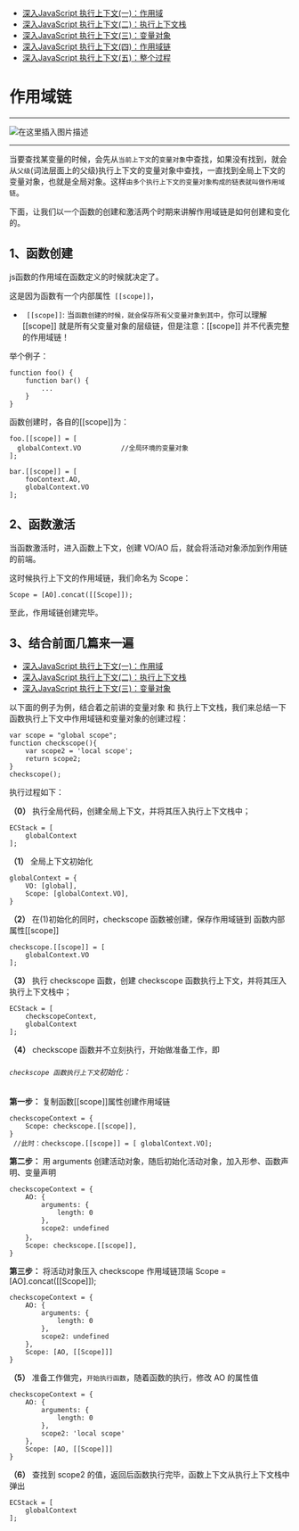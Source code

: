 - [深入JavaScript 执行上下文(一)：作用域](https://github.com/Vuact/document/blob/main/base/javascript/%E6%B7%B1%E5%85%A5JavaScript%20%E6%89%A7%E8%A1%8C%E4%B8%8A%E4%B8%8B%E6%96%87(%E4%B8%80)%EF%BC%9A%E4%BD%9C%E7%94%A8%E5%9F%9F.md)
- [深入JavaScript 执行上下文(二)：执行上下文栈](https://github.com/Vuact/document/blob/main/base/javascript/%E6%B7%B1%E5%85%A5JavaScript%20%E6%89%A7%E8%A1%8C%E4%B8%8A%E4%B8%8B%E6%96%87(%E4%BA%8C)%EF%BC%9A%E6%89%A7%E8%A1%8C%E4%B8%8A%E4%B8%8B%E6%96%87%E6%A0%88.md)
- [深入JavaScript 执行上下文(三)：变量对象](https://github.com/Vuact/document/blob/main/base/javascript/%E6%B7%B1%E5%85%A5JavaScript%20%E6%89%A7%E8%A1%8C%E4%B8%8A%E4%B8%8B%E6%96%87(%E4%B8%89)%EF%BC%9A%E5%8F%98%E9%87%8F%E5%AF%B9%E8%B1%A1.md)
- [深入JavaScript 执行上下文(四)：作用域链](https://github.com/Vuact/document/blob/main/base/javascript/%E6%B7%B1%E5%85%A5JavaScript%20%E6%89%A7%E8%A1%8C%E4%B8%8A%E4%B8%8B%E6%96%87(%E5%9B%9B)%EF%BC%9A%E4%BD%9C%E7%94%A8%E5%9F%9F%E9%93%BE.md)
- [深入JavaScript 执行上下文(五)：整个过程](https://github.com/Vuact/document/blob/main/base/javascript/%E6%B7%B1%E5%85%A5JavaScript%20%E6%89%A7%E8%A1%8C%E4%B8%8A%E4%B8%8B%E6%96%87(%E4%BA%94)%EF%BC%9A%E6%95%B4%E4%B8%AA%E8%BF%87%E7%A8%8B.md)

# 作用域链
----------------------

![在这里插入图片描述](https://img-blog.csdnimg.cn/20181110195914704.png)



-------
当要查找某变量的时候，会先从`当前上下文`的`变量对象`中查找，如果没有找到，就会从`父级`(词法层面上的父级)执行上下文的变量对象中查找，一直找到全局上下文的变量对象，也就是全局对象。这样`由多个执行上下文的变量对象构成的链表就叫做作用域链`。

下面，让我们以一个函数的创建和激活两个时期来讲解作用域链是如何创建和变化的。

## 1、函数创建
js函数的作用域在函数定义的时候就决定了。

这是因为函数有一个内部属性` [[scope]]`，
- ` [[scope]]`: 当`函数创建的时候，就会保存所有父变量对象到其中`，你可以理解 [[scope]] 就是所有父变量对象的层级链，但是注意：[[scope]] 并不代表完整的作用域链！

举个例子：

```
function foo() {
    function bar() {
        ...
    }
}
```
函数创建时，各自的[[scope]]为：

```
foo.[[scope]] = [
  globalContext.VO			//全局环境的变量对象
];

bar.[[scope]] = [
    fooContext.AO,
    globalContext.VO
];
```

## 2、函数激活
当函数激活时，进入函数上下文，创建 VO/AO 后，就会将活动对象添加到作用链的前端。

这时候执行上下文的作用域链，我们命名为 Scope：

```
Scope = [AO].concat([[Scope]]);
```

至此，作用域链创建完毕。

## 3、结合前面几篇来一遍
- [深入JavaScript 执行上下文(一)：作用域](https://github.com/Vuact/document/blob/main/base/javascript/%E6%B7%B1%E5%85%A5JavaScript%20%E6%89%A7%E8%A1%8C%E4%B8%8A%E4%B8%8B%E6%96%87(%E4%B8%80)%EF%BC%9A%E4%BD%9C%E7%94%A8%E5%9F%9F.md)
- [深入JavaScript 执行上下文(二)：执行上下文栈](https://github.com/Vuact/document/blob/main/base/javascript/%E6%B7%B1%E5%85%A5JavaScript%20%E6%89%A7%E8%A1%8C%E4%B8%8A%E4%B8%8B%E6%96%87(%E4%BA%8C)%EF%BC%9A%E6%89%A7%E8%A1%8C%E4%B8%8A%E4%B8%8B%E6%96%87%E6%A0%88.md)
- [深入JavaScript 执行上下文(三)：变量对象](https://github.com/Vuact/document/blob/main/base/javascript/%E6%B7%B1%E5%85%A5JavaScript%20%E6%89%A7%E8%A1%8C%E4%B8%8A%E4%B8%8B%E6%96%87(%E4%B8%89)%EF%BC%9A%E5%8F%98%E9%87%8F%E5%AF%B9%E8%B1%A1.md)

以下面的例子为例，结合着之前讲的变量对象 和 执行上下文栈，我们来总结一下函数执行上下文中作用域链和变量对象的创建过程：

```
var scope = "global scope";
function checkscope(){
    var scope2 = 'local scope';
    return scope2;
}
checkscope();
```
执行过程如下：

**（0）**
执行全局代码，创建全局上下文，并将其压入执行上下文栈中；

```
ECStack = [
    globalContext
];
```
**（1）**
全局上下文初始化
```
globalContext = {
    VO: [global],
    Scope: [globalContext.VO],
}
```

**（2）**
在(1)初始化的同时，checkscope 函数被创建，保存作用域链到 函数内部属性[[scope]]


```
checkscope.[[scope]] = [
    globalContext.VO
]; 
```
**（3）**
执行 checkscope 函数，创建 checkscope 函数执行上下文，并将其压入执行上下文栈中；

```
ECStack = [
    checkscopeContext,
    globalContext
];
```
**（4）**
checkscope 函数并不立刻执行，开始做准备工作，即
###### `checkscope 函数执行上下文`初始化：
**第一步：** 
复制函数[[scope]]属性创建作用域链

```
checkscopeContext = {
    Scope: checkscope.[[scope]],      
}
 //此时：checkscope.[[scope]] = [ globalContext.VO];
```
**第二步：** 
用 arguments 创建活动对象，随后初始化活动对象，加入形参、函数声明、变量声明

```
checkscopeContext = {
    AO: {
        arguments: {
            length: 0
        },
        scope2: undefined
    }，
    Scope: checkscope.[[scope]],
}
```
**第三步：** 
将活动对象压入 checkscope 作用域链顶端
Scope = [AO].concat([[Scope]]);

```
checkscopeContext = {
    AO: {
        arguments: {
            length: 0
        },
        scope2: undefined
    },
    Scope: [AO, [[Scope]]]
}
```
**（5）**
准备工作做完，`开始执行函数`，随着函数的执行，修改 AO 的属性值

```
checkscopeContext = {
    AO: {
        arguments: {
            length: 0
        },
        scope2: 'local scope'
    },
    Scope: [AO, [[Scope]]]
}
```
**（6）**
查找到 scope2 的值，返回后函数执行完毕，函数上下文从执行上下文栈中弹出

```
ECStack = [
    globalContext
];
```

